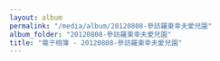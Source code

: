 ```yaml
---
layout: album
permalink: "/media/album/20120808-參訪羅東幸夫愛兒園"
album_folder: "20120808-參訪羅東幸夫愛兒園"
title: "電子相簿 - 20120808-參訪羅東幸夫愛兒園"
---
```

